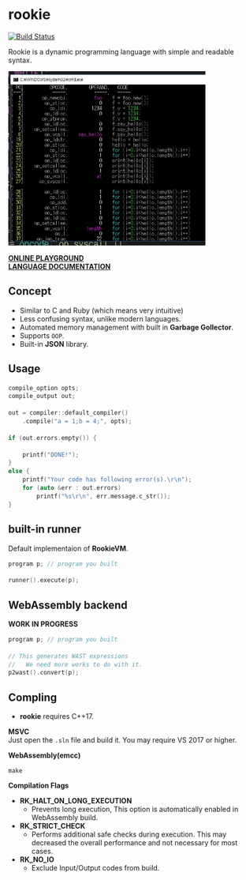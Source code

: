 rookie
====

[![Build Status](https://travis-ci.org/pjc0247/rookie.lang.svg?branch=master)](https://travis-ci.org/pjc0247/rookie.lang)

Rookie is a dynamic programming language with simple and readable syntax.

<img src="docs/debug/dbger.jpg" width=400 />

__[ONLINE PLAYGROUND](https://pjc0247.github.io/try-rookie/)__<br>
__[LANGUAGE DOCUMENTATION](https://rookielang.github.io)__

Concept
----
* Similar to C and Ruby (which means very intuitive)
* Less confusing syntax, unlike modern languages.
* Automated memory management with built in __Garbage Gollector__.
* Supports `OOP`.
* Built-in __JSON__ library.

Usage
----
```cpp
compile_option opts;
compile_output out;

out = compiler::default_compiler()
    .compile("a = 1;b = 4;", opts);

if (out.errors.empty()) {

    printf("DONE!");
}
else {
    printf("Your code has following error(s).\r\n");
    for (auto &err : out.errors)
        printf("%s\r\n", err.message.c_str());
}
```

built-in runner
----
Default implementaion of __RookieVM__.<br>
```cpp
program p; // program you built

runner().execute(p);
```

WebAssembly backend
----
__WORK IN PROGRESS__
```cpp
program p; // program you built

// This generates WAST expressions
//   We need more works to do with it.
p2wast().convert(p);
```

Compling
----
* __rookie__ requires C++17.

__MSVC__<br>
Just open the `.sln` file and build it. You may require VS 2017 or higher.

__WebAssembly(emcc)__<br>
```
make
```

__Compilation Flags__

* __RK_HALT_ON_LONG_EXECUTION__
  * Prevents long execution, This option is automatically enabled in WebAssembly build.
* __RK_STRICT_CHECK__
  * Performs additional safe checks during execution. This may decreased the overall performance and not necessary for most cases.
* __RK_NO_IO__
  * Exclude Input/Output codes from build.
  
